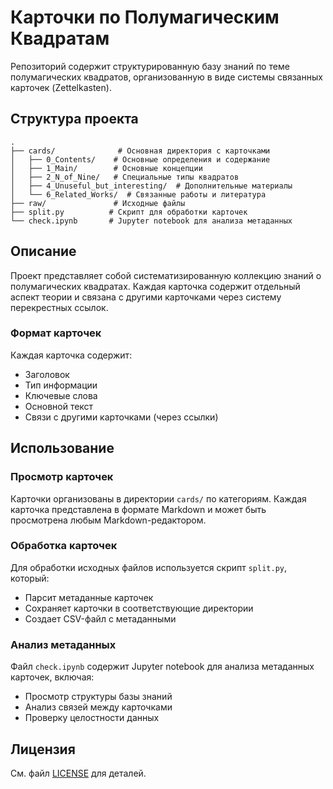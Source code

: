 # Карточки по Полумагическим Квадратам

Репозиторий содержит структурированную базу знаний по теме полумагических квадратов, организованную в виде системы связанных карточек (Zettelkasten).

## Структура проекта

```
.
├── cards/              # Основная директория с карточками
│   ├── 0_Contents/    # Основные определения и содержание
│   ├── 1_Main/        # Основные концепции
│   ├── 2_N_of_Nine/   # Специальные типы квадратов
│   ├── 4_Unuseful_but_interesting/  # Дополнительные материалы
│   └── 6_Related_Works/  # Связанные работы и литература
├── raw/               # Исходные файлы
├── split.py          # Скрипт для обработки карточек
└── check.ipynb       # Jupyter notebook для анализа метаданных
```

## Описание

Проект представляет собой систематизированную коллекцию знаний о полумагических квадратах. Каждая карточка содержит отдельный аспект теории и связана с другими карточками через систему перекрестных ссылок.

### Формат карточек

Каждая карточка содержит:
- Заголовок
- Тип информации
- Ключевые слова
- Основной текст
- Связи с другими карточками (через ссылки)

## Использование

### Просмотр карточек

Карточки организованы в директории `cards/` по категориям. Каждая карточка представлена в формате Markdown и может быть просмотрена любым Markdown-редактором.

### Обработка карточек

Для обработки исходных файлов используется скрипт `split.py`, который:
- Парсит метаданные карточек
- Сохраняет карточки в соответствующие директории
- Создает CSV-файл с метаданными

### Анализ метаданных

Файл `check.ipynb` содержит Jupyter notebook для анализа метаданных карточек, включая:
- Просмотр структуры базы знаний
- Анализ связей между карточками
- Проверку целостности данных

## Лицензия

См. файл [LICENSE](LICENSE) для деталей.
